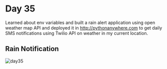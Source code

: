 # Day 35
Learned about env variables and built a rain alert application using open weather map API and deployed it in http://pythonanywhere.com to get daily SMS notifications using Twilio API on weather in my current location.
## Rain Notification
![day35](https://github.com/diorithaliti/100-Days-of-Code-The-Complete-Python-Pro-Bootcamp/assets/74361197/f809ed67-f533-4d95-90e2-a574a8fdfc03)
